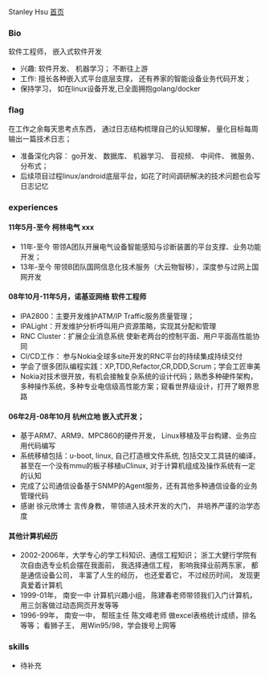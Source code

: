 Stanley Hsu
[首页](../README.md)

### Bio
软件工程师， 嵌入式软件开发  
* 兴趣: 软件开发、 机器学习； 不断往上游
* 工作: 擅长各种嵌入式平台底层支撑， 还有养家的智能设备业务代码开发；
* 保持学习， 如在linux设备开发,已全面拥抱golang/docker

### flag
在工作之余每天思考点东西， 通过日志结构梳理自己的认知理解， 量化目标每周输出一篇技术日志；
* 准备深化内容： go开发、 数据库、 机器学习、 音视频、 中间件、 微服务、 分布式； 
* 后续项目过程linux/android底层平台，如花了时间调研解决的技术问题也会写日志记忆

### experiences
#### 11年5月-至今 柯林电气 xxx
* 11年-至今 带领A团队开展电气设备智能感知与诊断装置的平台支撑、业务功能开发；
* 13年-至今 带领B团队国网信息化技术服务（大云物智移），深度参与过网上国网开发

#### 08年10月-11年5月，诺基亚网络 软件工程师
* IPA2800：主要开发维护ATM/IP Traffic服务质量管理； 
* IPALight：开发维护分析呼叫用户资源策略，实现其分配和管理
* RNC Cluster：扩展企业消息系统 使新老两台的控制平面、用户平面高性能协同
* CI/CD工作： 参与Nokia全球多site开发的RNC平台的持续集成持续交付
* 学会了很多团队编程实践：XP,TDD,Refactor,CR,DDD,Scrum；学会工匠审美
* Nokia对技术很开放，有机会接触复杂系统的设计代码；熟悉多种硬件架构，多种操作系统，多种专业电信级高性能方案；窥看世界级设计，打开了眼界思路

#### 06年2月-08年10月 杭州立地 嵌入式开发； 
* 基于ARM7、ARM9、MPC860的硬件开发， Linux移植及平台构建、业务应用代码编写 
* 系统移植包括：u-boot, linux, 自己打造根文件系统, 包括交叉工具链的编译， 甚至在一个没有mmu的板子移植uClinux, 对于计算机组成及操作系统有一定的认知
* 完成了公司通信设备基于SNMP的Agent服务，还有其他多种通信设备的业务管理代码
* 感谢 徐元欣博士 言传身教， 带领进入技术开发的大门， 并培养严谨的治学态度

#### 其他计算机经历
* 2002-2006年，大学专心的学工科知识、通信工程知识； 浙工大健行学院有次自由选专业机会摆在我面前， 我选择通信工程， 影响我择业前两东家， 都是通信设备公司， 丰富了人生的经历， 也还爱着它， 不过经历时间， 发现更真爱着计算机
* 1999-01年， 南安一中 计算机兴趣小组， 陈建春老师带领我们入门计算机， 用三剑客做过动态网页开发等等
* 1996-99年， 南安一中， 帮班主任 陈文峰老师 做excel表格统计成绩，排名等等； 看狮子王， 用Win95/98，学会拨号上网等

### skills
* 待补充
